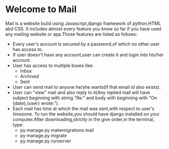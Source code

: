 # Welcome to Mail
Mail is a website build using Javascript,django framework of python,HTML abd CSS.
It includes almost every feature you know so far if you have used any mailing website or app.Those features are listed as follows:
- Every user's account is secured by a password,of which no other user has access to.
- If user doesn't have any account,user can create it and login into his/her account.
- User has access to multiple boxes like:
     - Inbox
     - Archived
     - Sent
- User can send mail to anyone he/she wants(If that email id also exists).
- User can "view" mail and also reply to it(Any replied mail will have subject beginning with string "Re:" and body with beginning with "On {date},{user} wrote:").
- Each mail has time at which the mail was sent,with respect to user's timezone.
To run the website,you should have django installed on your computer.After downloading,strictly in the give order,in the terminal, type:
     - py manage.py makemigrations mail
     - py manage.py migrate
     - py manage.py runserver
